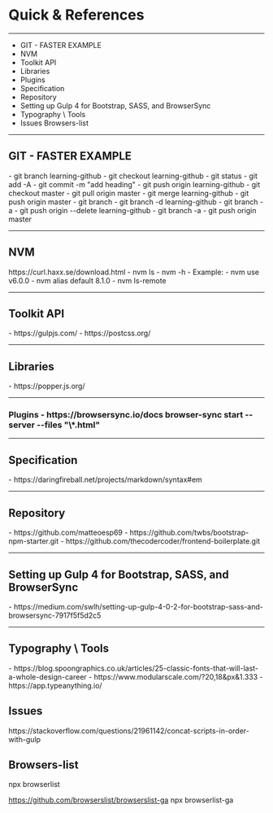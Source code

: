 # Quick & References

---

- GIT - FASTER EXAMPLE
- NVM
- Toolkit API
- Libraries
- Plugins
- Specification
- Repository
- Setting up Gulp 4 for Bootstrap, SASS, and BrowserSync
- Typography \ Tools
- Issues
  Browsers-list

---

<h2>GIT - FASTER EXAMPLE</h2>
  - git branch learning-github
  - git checkout learning-github
  - git status
  - git add -A
  - git commit -m "add heading"
  - git push origin learning-github
  - git checkout master
  - git pull origin master
  - git merge learning-github
  - git push origin master
  - git branch
  - git branch -d learning-github
  - git branch -a
  - git push origin --delete learning-github
  - git branch -a
  - git push origin master

---

  <h2>NVM</h2>
  https://curl.haxx.se/download.html
 - nvm ls 
 - nvm -h
 - Example:
  - nvm use v6.0.0
  - nvm alias default 8.1.0 
  - nvm ls-remote

---

<h2>Toolkit API</h2>
  - https://gulpjs.com/
  - https://postcss.org/

---

<h2>Libraries</h2>
  - https://popper.js.org/

---

<h3>Plugins</he>  
  - https://browsersync.io/docs
     browser-sync start --server --files "\*.html"

---

<h2>Specification</h2>
  - https://daringfireball.net/projects/markdown/syntax#em

---

<h2>Repository</h2>
  - https://github.com/matteoesp69
  - https://github.com/twbs/bootstrap-npm-starter.git
  - https://github.com/thecodercoder/frontend-boilerplate.git

---

<h2>Setting up Gulp 4 for Bootstrap, SASS, and BrowserSync</h2>
 - https://medium.com/swlh/setting-up-gulp-4-0-2-for-bootstrap-sass-and-browsersync-7917f5f5d2c5

---

<h2>Typography \ Tools</h2>
  - https://blog.spoongraphics.co.uk/articles/25-classic-fonts-that-will-last-a-whole-design-career
  - https://www.modularscale.com/?20,18&px&1.333
  - https://app.typeanything.io/

<h2>Issues</h2>
https://stackoverflow.com/questions/21961142/concat-scripts-in-order-with-gulp

<h2>Browsers-list</h2>
npx browserlist

https://github.com/browserslist/browserslist-ga
npx browserlist-ga
